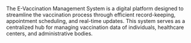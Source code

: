The E-Vaccination Management System is a digital platform designed to streamline the vaccination process through efficient record-keeping, appointment scheduling, and real-time updates. This system serves as a centralized hub for managing vaccination data of individuals, healthcare centers, and administrative bodies.
